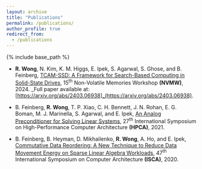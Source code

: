 ```yaml
---
layout: archive
title: "Publications"
permalink: /publications/
author_profile: true
redirect_from:
  - /publications
---
```


{% include base_path %}

* **R. Wong**, N. Kim, K. M. Higgs, E. Ipek, S. Agarwal, S. Ghose, and B. Feinberg, [TCAM-SSD: A Framework for Search-Based Computing in Solid-State Drives](), 15<sup>th</sup> Non-Volatile Memories Workshop **(NVMW)**, 2024. 
_Full paper available at:[https://arxiv.org/abs/2403.06938]_(https://arxiv.org/abs/2403.06938).

* B. Feinberg, **R. Wong**, T. P. Xiao, C. H. Bennett, J. N. Rohan, E. G. Boman, M. J. Marinella, S. Agarwal, and E. Ipek, [An Analog Preconditioner for Solving Linear Systems](https://ieeexplore.ieee.org/abstract/document/9407108), 27<sup>th</sup> International Symposium on High-Performance Computer Architecture **(HPCA)**, 2021. 

* B. Feinberg, B. Heyman, D. Mikhailenko, **R. Wong**, A. Ho, and E. Ipek, [Commutative Data Reordering: A New Technique to Reduce Data Movement Energy on Sparse Linear Algebra Workloads](https://ieeexplore.ieee.org/abstract/document/9138978), 47<sup>th</sup> International Symposium on Computer Architecture **(ISCA)**, 2020.

